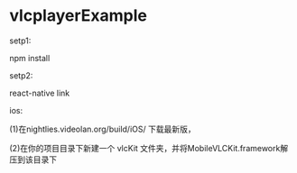 # vlcplayerExample


setp1:

  npm install
  
  
setp2:

  react-native link
  

ios: 

(1)在nightlies.videolan.org/build/iOS/ 下载最新版，

(2)在你的项目目录下新建一个 vlcKit 文件夹，并将MobileVLCKit.framework解压到该目录下
